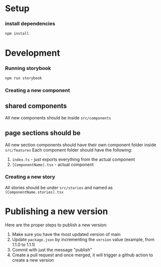 # Setup

### install dependencies

```
npm install
```

# Development

### Running storybook

```
npm run storybook
```

### Creating a new component

## shared components

All new components should be inside `src/components`

## page sections should be

All new section components should have their own component folder inside `src/features`
Each component folder should have the following:

1. `index.ts` - just exports everything from the actual component
2. `[ComponentName].tsx` - actual component

### Creating a new story

All stories should be under `src/stories` and named as `[ComponentName.stories].tsx`

# Publishing a new version

Here are the proper steps to publish a new version:

1. Make sure you have the most updated version of main
2. Update `package.json` by incrementing the `version` value (example, from 1.1.0 to 1.1.1)
3. Commit with just the message "publish"
4. Create a pull request and once merged, it will trigger a github action to create a new version
